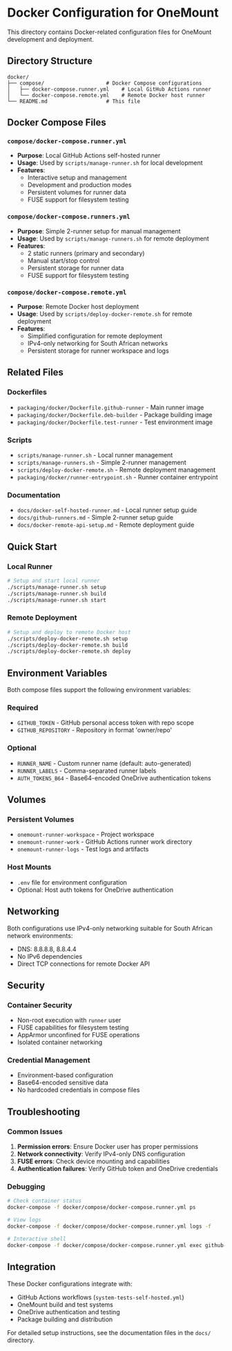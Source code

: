 # Docker Configuration for OneMount

This directory contains Docker-related configuration files for OneMount development and deployment.

## Directory Structure

```
docker/
├── compose/                    # Docker Compose configurations
│   ├── docker-compose.runner.yml    # Local GitHub Actions runner
│   └── docker-compose.remote.yml    # Remote Docker host runner
└── README.md                   # This file
```

## Docker Compose Files

### `compose/docker-compose.runner.yml`
- **Purpose**: Local GitHub Actions self-hosted runner
- **Usage**: Used by `scripts/manage-runner.sh` for local development
- **Features**:
  - Interactive setup and management
  - Development and production modes
  - Persistent volumes for runner data
  - FUSE support for filesystem testing

### `compose/docker-compose.runners.yml`
- **Purpose**: Simple 2-runner setup for manual management
- **Usage**: Used by `scripts/manage-runners.sh` for remote deployment
- **Features**:
  - 2 static runners (primary and secondary)
  - Manual start/stop control
  - Persistent storage for runner data
  - FUSE support for filesystem testing

### `compose/docker-compose.remote.yml`
- **Purpose**: Remote Docker host deployment
- **Usage**: Used by `scripts/deploy-docker-remote.sh` for remote deployment
- **Features**:
  - Simplified configuration for remote deployment
  - IPv4-only networking for South African networks
  - Persistent storage for runner workspace and logs

## Related Files

### Dockerfiles
- `packaging/docker/Dockerfile.github-runner` - Main runner image
- `packaging/docker/Dockerfile.deb-builder` - Package building image
- `packaging/docker/Dockerfile.test-runner` - Test environment image

### Scripts
- `scripts/manage-runner.sh` - Local runner management
- `scripts/manage-runners.sh` - Simple 2-runner management
- `scripts/deploy-docker-remote.sh` - Remote deployment management
- `packaging/docker/runner-entrypoint.sh` - Runner container entrypoint

### Documentation
- `docs/docker-self-hosted-runner.md` - Local runner setup guide
- `docs/github-runners.md` - Simple 2-runner setup guide
- `docs/docker-remote-api-setup.md` - Remote deployment guide

## Quick Start

### Local Runner
```bash
# Setup and start local runner
./scripts/manage-runner.sh setup
./scripts/manage-runner.sh build
./scripts/manage-runner.sh start
```

### Remote Deployment
```bash
# Setup and deploy to remote Docker host
./scripts/deploy-docker-remote.sh setup
./scripts/deploy-docker-remote.sh build
./scripts/deploy-docker-remote.sh deploy
```

## Environment Variables

Both compose files support the following environment variables:

### Required
- `GITHUB_TOKEN` - GitHub personal access token with repo scope
- `GITHUB_REPOSITORY` - Repository in format 'owner/repo'

### Optional
- `RUNNER_NAME` - Custom runner name (default: auto-generated)
- `RUNNER_LABELS` - Comma-separated runner labels
- `AUTH_TOKENS_B64` - Base64-encoded OneDrive authentication tokens

## Volumes

### Persistent Volumes
- `onemount-runner-workspace` - Project workspace
- `onemount-runner-work` - GitHub Actions runner work directory
- `onemount-runner-logs` - Test logs and artifacts

### Host Mounts
- `.env` file for environment configuration
- Optional: Host auth tokens for OneDrive authentication

## Networking

Both configurations use IPv4-only networking suitable for South African network environments:
- DNS: 8.8.8.8, 8.8.4.4
- No IPv6 dependencies
- Direct TCP connections for remote Docker API

## Security

### Container Security
- Non-root execution with `runner` user
- FUSE capabilities for filesystem testing
- AppArmor unconfined for FUSE operations
- Isolated container networking

### Credential Management
- Environment-based configuration
- Base64-encoded sensitive data
- No hardcoded credentials in compose files

## Troubleshooting

### Common Issues
1. **Permission errors**: Ensure Docker user has proper permissions
2. **Network connectivity**: Verify IPv4-only DNS configuration
3. **FUSE errors**: Check device mounting and capabilities
4. **Authentication failures**: Verify GitHub token and OneDrive credentials

### Debugging
```bash
# Check container status
docker-compose -f docker/compose/docker-compose.runner.yml ps

# View logs
docker-compose -f docker/compose/docker-compose.runner.yml logs -f

# Interactive shell
docker-compose -f docker/compose/docker-compose.runner.yml exec github-runner /bin/bash
```

## Integration

These Docker configurations integrate with:
- GitHub Actions workflows (`system-tests-self-hosted.yml`)
- OneMount build and test systems
- OneDrive authentication and testing
- Package building and distribution

For detailed setup instructions, see the documentation files in the `docs/` directory.
